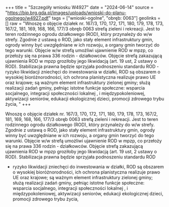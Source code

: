 +++
title = "Szczegóły wniosku W4927"
date = "2024-06-14"
source = "https://bip.brg.gda.pl/images/uploads/wnioski-do-planu-ogolnego/w4927.pdf"
tags = ["wnioski-ogolne", "obręb: 0063"]
geolinks = []
raw = "Wnoszę o objęcie działek nr. 167/3, 170, 172, 171, 180, 179, 178, 173, 167/2, 181, 169, 168, 166, 177/3 obręb 0063 strefą zieleni i rekreacji. Jest to teren rodzinnego ogrodu działkowego (ROD), który przynależy do w/w strefy. Zgodnie z ustawą o ROD, jako stały element infrastruktury gmin, ogrody winny być uwzględniane w ich rozwoju, a organy gmin tworzyć do tego warunki. Objęcie w/w strefą umożliwi ujawnienie ROD w mpzp, co przełoży się na prawa 336 rodzin - działkowców. Objęcie strefą zakazującą ujawnienia ROD w mpzp groziłoby jego likwidacją (art. 19 ust, 2 ustawy o ROD). Stabilizacja prawna będzie sprzyjała podnoszeniu standardu ROD - ryzyko likwidacji zniechęci do inwestowania w działki, ROD są obszarem o wysokiej bioróżnorodności, ich ochrona planistyczna realizuje prawo UE oraz krajowe; są ważnym element infrastruktury zielonej gminy; służą realizacji zadań gminy, pełniąc istotne funkcje społeczne: wsparcia socjalnego, integracji społeczności lokalnej , i międzypokoleniowej, aktywizacji seniorów, edukacji ekologicznej dzieci, promocji zdrowego trybu życia, "
+++

Wnoszę o objęcie działek nr. 167/3, 170, 172, 171, 180, 179, 178, 173, 167/2, 181, 169, 168, 166,
177/3 obręb 0063 strefą zieleni i rekreacji. Jest to teren rodzinnego ogrodu działkowego (ROD), który przynależy
do w/w strefy. Zgodnie z ustawą o ROD, jako stały element infrastruktury gmin, ogrody winny być uwzględniane
w ich rozwoju, a organy gmin tworzyć do tego warunki. Objęcie w/w strefą umożliwi ujawnienie ROD w mpzp,
co przełoży się na prawa 336 rodzin - działkowców. Objęcie strefą zakazującą ujawnienia ROD w mpzp groziłoby
jego likwidacją (art. 19 ust, 2 ustawy o ROD). Stabilizacja prawna będzie sprzyjała podnoszeniu standardu ROD
- ryzyko likwidacji zniechęci do inwestowania w działki, ROD są obszarem o wysokiej bioróżnorodności, ich
ochrona planistyczna realizuje prawo UE oraz krajowe; są ważnym element infrastruktury zielonej gminy; służą
realizacji zadań gminy, pełniąc istotne funkcje społeczne: wsparcia socjalnego, integracji społeczności lokalnej ,
i międzypokoleniowej, aktywizacji seniorów, edukacji ekologicznej dzieci, promocji zdrowego trybu życia,



